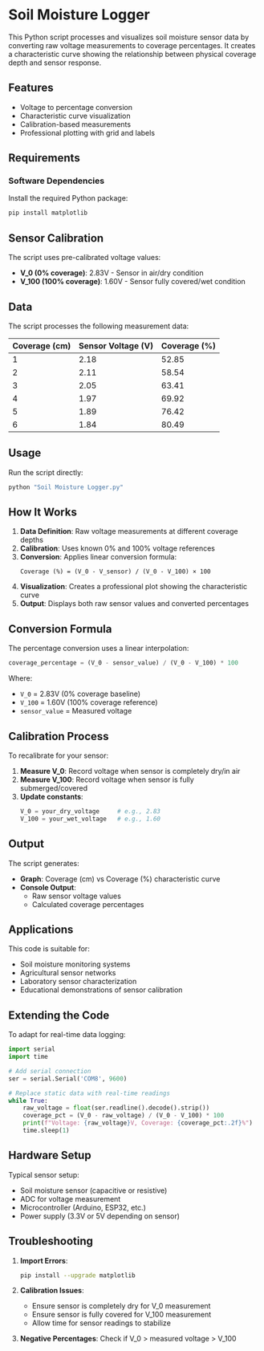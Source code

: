 # Soil Moisture Logger

This Python script processes and visualizes soil moisture sensor data by converting raw voltage measurements to coverage percentages. It creates a characteristic curve showing the relationship between physical coverage depth and sensor response.

## Features

- Voltage to percentage conversion
- Characteristic curve visualization
- Calibration-based measurements
- Professional plotting with grid and labels

## Requirements

### Software Dependencies

Install the required Python package:

```bash
pip install matplotlib
```

## Sensor Calibration

The script uses pre-calibrated voltage values:
- **V_0 (0% coverage)**: 2.83V - Sensor in air/dry condition
- **V_100 (100% coverage)**: 1.60V - Sensor fully covered/wet condition

## Data

The script processes the following measurement data:

| Coverage (cm) | Sensor Voltage (V) | Coverage (%) |
|---------------|-------------------|--------------|
| 1             | 2.18              | 52.85        |
| 2             | 2.11              | 58.54        |
| 3             | 2.05              | 63.41        |
| 4             | 1.97              | 69.92        |
| 5             | 1.89              | 76.42        |
| 6             | 1.84              | 80.49        |

## Usage

Run the script directly:

```bash
python "Soil Moisture Logger.py"
```

## How It Works

1. **Data Definition**: Raw voltage measurements at different coverage depths
2. **Calibration**: Uses known 0% and 100% voltage references
3. **Conversion**: Applies linear conversion formula:
   ```
   Coverage (%) = (V_0 - V_sensor) / (V_0 - V_100) × 100
   ```
4. **Visualization**: Creates a professional plot showing the characteristic curve
5. **Output**: Displays both raw sensor values and converted percentages

## Conversion Formula

The percentage conversion uses a linear interpolation:

```python
coverage_percentage = (V_0 - sensor_value) / (V_0 - V_100) * 100
```

Where:
- `V_0` = 2.83V (0% coverage baseline)
- `V_100` = 1.60V (100% coverage reference)
- `sensor_value` = Measured voltage

## Calibration Process

To recalibrate for your sensor:

1. **Measure V_0**: Record voltage when sensor is completely dry/in air
2. **Measure V_100**: Record voltage when sensor is fully submerged/covered
3. **Update constants**:
   ```python
   V_0 = your_dry_voltage     # e.g., 2.83
   V_100 = your_wet_voltage   # e.g., 1.60
   ```

## Output

The script generates:
- **Graph**: Coverage (cm) vs Coverage (%) characteristic curve
- **Console Output**: 
  - Raw sensor voltage values
  - Calculated coverage percentages

## Applications

This code is suitable for:
- Soil moisture monitoring systems
- Agricultural sensor networks
- Laboratory sensor characterization
- Educational demonstrations of sensor calibration

## Extending the Code

To adapt for real-time data logging:

```python
import serial
import time

# Add serial connection
ser = serial.Serial('COM8', 9600)

# Replace static data with real-time readings
while True:
    raw_voltage = float(ser.readline().decode().strip())
    coverage_pct = (V_0 - raw_voltage) / (V_0 - V_100) * 100
    print(f"Voltage: {raw_voltage}V, Coverage: {coverage_pct:.2f}%")
    time.sleep(1)
```

## Hardware Setup

Typical sensor setup:
- Soil moisture sensor (capacitive or resistive)
- ADC for voltage measurement
- Microcontroller (Arduino, ESP32, etc.)
- Power supply (3.3V or 5V depending on sensor)

## Troubleshooting

1. **Import Errors**:
   ```bash
   pip install --upgrade matplotlib
   ```

2. **Calibration Issues**:
   - Ensure sensor is completely dry for V_0 measurement
   - Ensure sensor is fully covered for V_100 measurement
   - Allow time for sensor readings to stabilize

3. **Negative Percentages**: Check if V_0 > measured voltage > V_100
